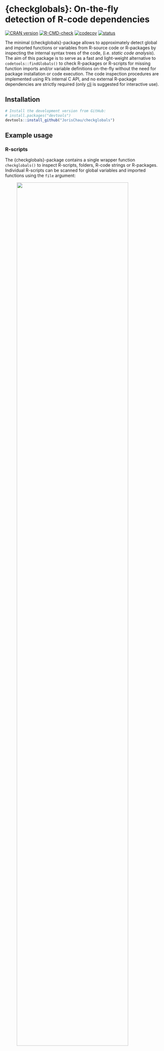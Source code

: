 
<!-- README.md is generated from README.Rmd. Please edit that file -->

# {checkglobals}: On-the-fly detection of R-code dependencies

<!-- badges: start -->

[![CRAN
version](http://www.r-pkg.org/badges/version/checkglobals)](https://cran.r-project.org/package=checkglobals)
[![R-CMD-check](https://github.com/JorisChau/checkglobals/workflows/R-CMD-check/badge.svg)](https://github.com/JorisChau/checkglobals/actions)
[![codecov](https://codecov.io/gh/JorisChau/checkglobals/branch/master/graph/badge.svg)](https://app.codecov.io/gh/JorisChau/checkglobals)
[![status](https://tinyverse.netlify.com/badge/checkglobals)](https://CRAN.R-project.org/package=checkglobals)
<!-- badges: end -->

The minimal {checkglobals}-package allows to approximately detect global
and imported functions or variables from R-source code or R-packages by
inspecting the internal syntax trees of the code, (i.e. *static code
analysis*). The aim of this package is to serve as a fast and
light-weight alternative to `codetools::findGlobals()` to check
R-packages or R-scripts for missing function imports and/or variable
definitions on-the-fly without the need for package installation or code
execution. The code inspection procedures are implemented using R’s
internal C API, and no external R-package dependencies are strictly
required (only [cli](https://CRAN.R-project.org/package=cli) is
suggested for interactive use).

## Installation

``` r
# Install the development version from GitHub:
# install.packages("devtools")
devtools::install_github("JorisChau/checkglobals")
```

## Example usage

### R-scripts

The {checkglobals}-package contains a single wrapper function
`checkglobals()` to inspect R-scripts, folders, R-code strings or
R-packages. Individual R-scripts can be scanned for global variables and
imported functions using the `file` argument:

<img src="README/screen-1.svg" width="85%" style="display: block; margin: auto;" />

<br>

The R-script in this example contains a simple R-Shiny application
available at
<https://raw.githubusercontent.com/rstudio/shiny-examples/main/004-mpg/app.R>.

#### Printed output

Printing the S3-object returned by `checkglobals()` outputs: 1. the
*name* and *location* of all unrecognized global variables; and 2. the
*name* and *location* of all detected imported functions grouped by
R-package.

The *location* `app.R#36` lists the R-file name (`app.R`) and line
number (`36`). If [cli](https://CRAN.R-project.org/package=cli) is
installed and cli-hyperlinks are supported, clicking the *location*
links opens the source file at the given line number.

To inspect only the detected global variables or imported functions,
index the S3-object by its `globals` (`chk$globals`) or `imports`
(`chk$imports`) components. For instance, we can print detailed source
code references of the unrecognized global variables with:

<img src="README/screen-2.svg" width="85%" style="display: block; margin: auto;" />

#### Remote files

The `file` argument in `checkglobals()` also accepts remote file
locations (e.g. a server or the web), in which case the remote file is
first downloaded as a temporary file with `download.file()`.

<img src="README/screen-2b.svg" width="85%" style="display: block; margin: auto;" />

<br>

**Note**: the bars behind the external package names are filled based on
the number of detected imports per package. Depending on the context,
R-packages with only 1 or 2 function imports may be good candidates for
removal to reduce the number of package dependencies.

### Folders

Folders containing R-scripts can be scanned with the `dir` argument in
`checkglobals()`, which inspects all R-scripts present in `dir`. The
following example scans an R-Shiny app folder containing a `ui.R` and
`server.R` file (source:
<https://github.com/rstudio/shiny-examples/tree/main/018-datatable-options>),

<img src="README/screen-3.svg" width="85%" style="display: block; margin: auto;" />

<br>

**Note**: if imports are detected from an R-package not installed in the
current R-session, an alert is printed as in the example above. Function
calls accessing the missing R-package explicitly, using e.g. `::` or
`:::`, can still be fully identified as imports by `checkglobals()`.
Function calls with no reference to the missing R-package will be listed
as unrecognized globals.

### R-packages

R-packages can be scanned using the `pkg` argument in `checkglobals()`.
Conceptually, `checkglobals()` scans all files in the R-folder and
contrasts the detected (unrecognized) globals and imports against the
imports listed in the NAMESPACE of the R-package. R-scripts present
elsewhere in the R-package (i.e. not in the R-folder) are *not* scanned,
as these are not coupled to the package NAMESPACE file. To illustrate,
we can run `checkglobals()` on the checkglobals R-package folder itself:

<img src="README/screen-4.svg" width="85%" style="display: block; margin: auto;" />

#### Bundled R-packages

Instead of local R-package folders, the `pkg` argument also accepts file
paths to bundled (tar.gz) R-packages. This can either be from a location
on the local filesystem, or from a remote file location, such as the web
(similar to the `file` argument).

##### Local filesystem:

<img src="README/screen-5.svg" width="85%" style="display: block; margin: auto;" />

##### Remote file location:

<img src="README/screen-6.svg" width="85%" style="display: block; margin: auto;" />

<br>

**Remark**: if `checkglobals()` is called without a `file`, `dir`,
`text` or `pkg` argument, the function is run in the current working
directory. If the current working directory is an R-package folder, this
is identical to `checkglobals(pkg = ".")`, otherwise the behavior is the
same as `checkglobals(dir = ".")`.

### Programmatic use

Several methods are available to cast the S3-object returned by
`checkglobals()` to common R-objects. This can be useful for further
programmatic use of the function output. Currently, the following
casting methods are available: `as.data.frame()`, `as.matrix()`,
`as.character()` and `as_vector()`.

``` r
chk <- checkglobals::checkglobals(pkg = "../checkglobals")

## data.frame with globals/imports 
as.data.frame(chk)
#>                 name package   type
#> 1         ansi_align     cli import
#> 2         ansi_nchar     cli import
#> 3       ansi_strtrim     cli import
#> 4        ansi_trimws     cli import
#> 5  cli_alert_success     cli import
#> 6  cli_alert_warning     cli import
#> 7             cli_h1     cli import
#> 8     code_highlight     cli import
#> 9           col_blue     cli import
#> 10         col_green     cli import
#> 11          col_grey     cli import
#> 12           col_red     cli import
#> 13        col_yellow     cli import
#> 14     console_width     cli import
#> 15        style_bold     cli import
#> 16   style_hyperlink     cli import
#> 17      style_italic     cli import
#> 18            symbol     cli import
#> 19              tree     cli import
#> 20     download.file   utils import
#> 21            relist   utils import
#> 22             untar   utils import

## vector of package dependencies
checkglobals::as_vector(chk)[["package"]]
#> [1] "cli"   "utils"
```

## Useful references

Other useful functions and R-packages with design goals and/or
functionality related to {checkglobals} include:

-   `codetools::findGlobals()`, detects global variables from R-scripts
    via static code analysis. This and other *codetools* functions
    underlie the source code checks run by `R CMD check`.
-   [globals](https://CRAN.R-project.org/package=globals), R-package
    by H. Bengtsson providing a reimplementation of the functions in
    *codetools* to identify global variables using various strategies
    for export in parallel computations.
-   `renv::dependencies()`, detects R-package dependencies by scanning
    all R-files in a project for imported functions or packages via
    static code analysis.
-   [lintr](https://CRAN.R-project.org/package=lintr), R-package by J.
    Hester and others to perform general static code analysis in R
    projects. `lintr::object_usage_linter()` provides a wrapper of
    `codetools::checkUsage()` to detect global variables similar to
    `R CMD check`.

## License

MIT
